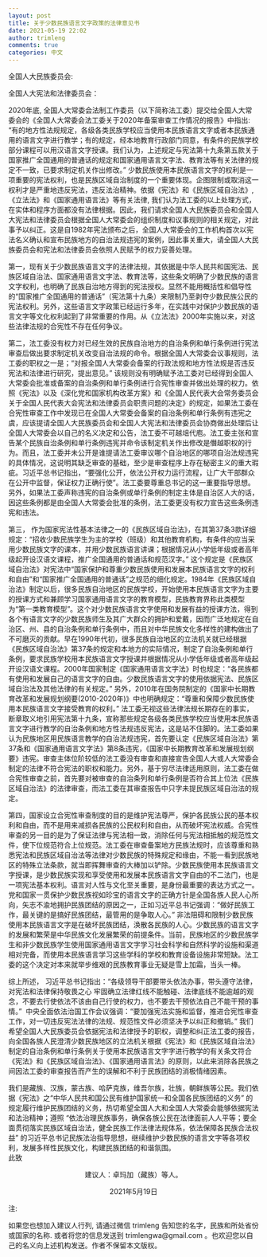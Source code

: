 ```yaml
---
layout: post
title: 关于少数民族语言文字政策的法律意见书
date: 2021-05-19 22:02
author: trimleng
comments: true
categories: 中文
---
```

<!-- wp:paragraph -->
<p>全国人大民族委员会:</p>
<!-- /wp:paragraph -->

<!-- wp:paragraph -->
<p>全国人大宪法和法律委员会：</p>
<!-- /wp:paragraph -->

<!-- wp:paragraph -->
<p>         2020年底, 全国人大常委会法制工作委员（以下简称法工委）提交给全国人大常委会的《全国人大常委会法工委关于2020年备案审查工作情况的报告》中指出: “有的地方性法规规定，各级各类民族学校应当使用本民族语言文字或者本民族通用的语言文字进行教学；有的规定，经本地教育行政部门同意，有条件的民族学校部分课程可以用汉语言文字授课。我们认为，上述规定与宪法第十九条第五款关于国家推广全国通用的普通话的规定和国家通用语言文字法、教育法等有关法律的规定不一致，已要求制定机关作出修改。” 少数民族使用本民族语言文字的权利是一项重要的宪法权利，也是民族区域自治制度的一个重要体现。企图限制或取消这一权利才是严重地违反宪法，违反法治精神。依据《宪法》和《民族区域自治法》, 《立法法》和《国家通用语言法》等有关法律, 我们认为法工委的以上处理方式，在实体和程序方面都没有法律根据。因此，我们请求全国人大民族委员会和全国人大宪法和法律委员会根据全国人大常委会的组织制度和议事规则的相关规定，对此事予以纠正。这是自1982年宪法颁布之后，全国人大常委会的工作机构首次以宪法名义确认和宣布民族地方的自治法规违宪的案例，因此事关重大，请全国人大民族委员会和宪法和法律委员会依照人民赋予的权力妥善处理。</p>
<!-- /wp:paragraph -->

<!-- wp:more -->
<!--more-->
<!-- /wp:more -->

<!-- wp:paragraph -->
<p>        第一，现有关于少数民族语言文字的法律法规，其依据是中华人民共和国宪法、民族区域自治法、国家通用语言文字法、教育法等，这些条文明确了少数民族的语言文字权利，也明确了民族自治地方得到的宪法授权。显然不能用概括性和倡导性的“国家推广全国通用的普通话”（宪法第十九条）来限制乃至剥夺少数民族公民的宪法权利。另外，这些语言文字政策已经运行多年，在实践中对保护少数民族的语言文字等文化权利起到了非常重要的作用。从《立法法》2000年实施以来，对这些法律法规的合宪性不存在任何争议。   <br></p>
<!-- /wp:paragraph -->

<!-- wp:paragraph -->
<p>        第二，法工委没有权力对已经生效的民族自治地方的自治条例和单行条例进行宪法审查后做出要求制定机关改变自治法规的命令。根据全国人大常委会议事规则，法工委的职权之一是；“对报全国人大常委会备案的行政法规和地方性法规是否违反宪法和法律进行研究，提出意见。” 该规则没有明确赋予法工委对已经得到全国人大常委会批准或备案的自治条例和单行条例进行合宪性审查并做出处理的权力。依照《宪法》以及《深化党和国家机构改革方案》和《全国人民代表大会常务委员会关于全国人民代表大会宪法和法律委员会职责问题的决定》的规定，如果法工委在合宪性审查工作中发现已在全国人大常委会备案的自治条例和单行条例有违宪之虞，应该提请全国人大民族委员会和全国人大宪法和法律委员会协商做出处理后让全国人大常委会以自己的名义决定和公告，法工委不可越俎代庖。法工委主张和宣告某个民族自治条例和单行条例违宪并命令该制定机关作出修改是僭越职权的行为。而且，法工委并未公开是谁提请法工委审议哪个自治地区的哪项自治法规违宪的具体情况，这说明其缺乏审查的基础，至少是审查程序上存在秘密主义的重大瑕疵。习近平总书记指出，“要强化公开，依法公开权力运行流程，让广大干部群众在公开中监督，保证权力正确行使”。法工委要尊重总书记的这一重要指导思想。另外，如果法工委声称违宪的自治条例或单行条例的制定主体是自治区人大的话，因这些条例都是由全国人大常委会批准的条例，法工委更没有权力宣告这些条例违宪和违法。</p>
<!-- /wp:paragraph -->

<!-- wp:paragraph -->
<p>        第三， 作为国家宪法性基本法律之一的《民族区域自治法》，在其第37条3款详细规定：“招收少数民族学生为主的学校（班级）和其他教育机构，有条件的应当采用少数民族文字的课本，并用少数民族语言讲课；根据情况从小学低年级或者高年级起开设汉语文课程，推广全国通用的普通话和规范汉字。” 这个规定是《民族区域自治法》对宪法中“国家保护和尊重少数民族使用和发展本民族语言文字的权利和自由”和“国家推广全国通用的普通话”之规范的细化规定。1984年《民族区域自治法》制定以后，很多民族自治地区的民族学校，开始使用本民族语言文字为主要的授课方式和兼顾学习国家通用语言文字的教育模型，民族教育界称此类模型为“第一类教育模型”。这个对少数民族语言文字使用和发展有益的授课方法，得到各个有语言文字的少数民族师生及其广大群众的拥护和爱戴，因而广泛地规定在自治区、州、县的自治条例和单行条例中，而且对中华民族文化多样性的建构做出了不可磨灭的贡献。早在1990年代初，很多民族自治地区的立法机关就已经根据《民族区域自治法》第37条的规定和本地方的实际情况，制定了自治条例和单行条例，要求民族学校用本民族语言文字授课并根据情况从小学低年级或者高年级起开设汉语文课程。2000年国家制定《国家通用语言文字法》时也规定：“各民族都有使用和发展自己的语言文字的自由。少数民族语言文字的使用依据宪法、民族区域自治法及其他法律的有关规定。” 另外，2010年在国务院制定的《国家中长期教育改革和发展规划纲要(2010-2020年)》中也明确规定：“尊重和保障少数民族使用本民族语言文字接受教育的权利。” 法工委无视这些法律法规长期存在的事实，断章取义地引用宪法第十九条，宣称那些规定各级各类民族学校应当使用本民族语言文字进行教学的自治条例和地方性法规违反宪法，这是站不住脚的。法工委如果认为民族地区用民族语言教学的自治法规违宪，首先要认定《民族区域自治法》第37条和《国家通用语言文字法》第8条违宪，《国家中长期教育改革和发展规划纲要》违宪。审查主体位阶较低的法工委没有审查和直接宣告全国人大或人大常委会制定的法律不符合宪法的职权和能力。另外，基于穷尽法律适用原则，法工委在做合宪性审查之前，首先要对被审查的自治条列和单行条例是否符合其上位法《民族区域自治法》的法律审查，而法工委在其审查报告中只字未提民族区域自治法的规定。</p>
<!-- /wp:paragraph -->

<!-- wp:paragraph -->
<p>        第四，国家设立合宪性审查制度的目的是维护宪法尊严，保护各民族公民的基本权利和自由，而不是用来减损各民族的公民权利和自由，从而破坏宪法权威。合宪性审查的另一目的是为了保证法律与宪法相一致，消除任何与宪法相抵触的规范性文件，使下位规范符合上位规范。法工委在审查备案地方民族法规时，应该尊重和熟悉宪法和民族区域自治法等法律对少数民族的特殊规定和缘由，不能一看到民族地区的特殊立法条款，就当即挥舞审查的大棒加以铲除。少数民族使用本民族语言文字授课，是少数民族实现和享受使用和发展本民族语言文字自由的不二法门，也是一项宪法基本权利。语言对人性与文化至关重要，是身份最重要的表达方式之一。党和国家一贯保护少数民族视如珍宝的语言文字的正确方针是全国各族人民人心所向，矢志不渝地拥护民族团结的原因之一，正如习近平总书记强调：“做好民族工作，最关键的是搞好民族团结，最管用的是争取人心。” 非法阻碍和限制少数民族使用本民族语言文字是在破坏民族团结，涣散各民族的人心。少数民族的语言文字的发展和繁荣是中华民族文化发展繁荣的前提条件。当前，民族地区的少数民族学生和非少数民族学生使用国家通用语言文字学习社会科学和自然科学的设施和渠道相对完备，而使用本民族语言学习这些学科的学校和教育设备设施非常短缺。法工委的这个决定对本来就举步维艰的民族教育事业无疑是雪上加霜，当头一棒。</p>
<!-- /wp:paragraph -->

<!-- wp:paragraph -->
<p>        综上所述， 习近平总书记指出：“各级领导干部要带头依法办事，带头遵守法律，对宪法和法律保持敬畏之心 牢固确立法律红线不能触碰、法律底线不能逾越的观念，不要去行使依法不该由自己行使的权力，也不要去干预依法自己不能干预的事情。”&nbsp; 中央全面依法治国工作会议强调：“要加强宪法实施和监督，推进合宪性审查工作，对一切违反宪法法律的法规、规范性文件必须坚决予以纠正和撤销。” 我们希望全国人大民族委员会依据宪法和法律授予的职权，调整和纠正法工委的报告，向全国各族人民澄清少数民族地区的立法机关根据《宪法》和《民族区域自治法》制定的自治条例和单行条例关于使用本民族语言文字字进行教学的有关条文符合《宪法》和《民族区域自治法》、《国家通用语言法》的原则，以此来消除各民族之间因法工委的审查报告而产生的误解和不利于民族团结的消极情绪因素。<br></p>
<!-- /wp:paragraph -->

<!-- wp:paragraph -->
<p>        我们是藏族、汉族，蒙古族、哈萨克族，维吾尔族，壮族，朝鲜族等公民。我们依据《宪法》之“中华人民共和国公民有维护国家统一和全国各民族团结的义务” 的规定履行维护民族团结的义务，热切希望全国人大和全国人大常委会能够依据宪法和法治精神；遵照 “依法治理民族事务，确保各族公民在法律面前人人平等；要全面贯彻落实民族区域自治法，健全民族工作法律法规体系，依法保障各民族合法权益” 的习近平总书记民族法治指导思想，继续维护少数民族的语言文字等各项权利，发展多样性民族文化，构建民族团结的和谐氛围。 <br>         此致<br></p>
<!-- /wp:paragraph -->

<!-- wp:paragraph {"align":"center"} -->
<p style="text-align:center">建议人：卓玛加（藏族）等人。</p>
<!-- /wp:paragraph -->

<!-- wp:paragraph {"align":"center"} -->
<p style="text-align:center">2021年5月19日</p>
<!-- /wp:paragraph -->

<!-- wp:paragraph -->
<p>注:</p>
<!-- /wp:paragraph -->

<!-- wp:paragraph -->
<p>如果您也想加入建议人行列, 请通过微信 trimleng 告知您的名字，民族和所处省份或国家的名称. 或者将您的信息发送到 trimlengwa@gmail.com 。也欢迎您以自己的名义向上述机构发送。作者不保留本文版权。</p>
<!-- /wp:paragraph -->

<!-- wp:image {"id":3795} -->
<figure class="wp-block-image"><img src="http://trimleng.org/wp-content/uploads/2021/05/mmqrcode1621474380131-1.jpg" alt="" class="wp-image-3795"/></figure>
<!-- /wp:image -->
